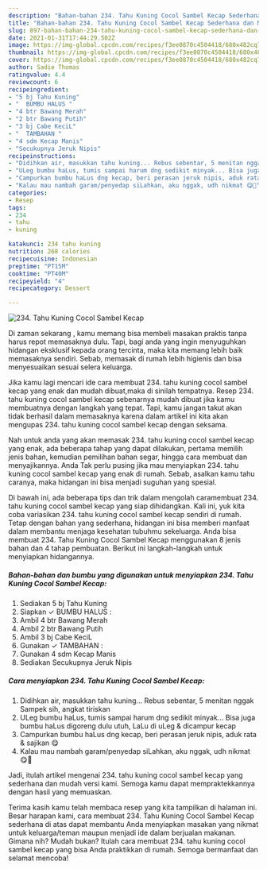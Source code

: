 ```yaml
---
description: "Bahan-bahan 234. Tahu Kuning Cocol Sambel Kecap Sederhana dan Mudah Dibuat"
title: "Bahan-bahan 234. Tahu Kuning Cocol Sambel Kecap Sederhana dan Mudah Dibuat"
slug: 897-bahan-bahan-234-tahu-kuning-cocol-sambel-kecap-sederhana-dan-mudah-dibuat
date: 2021-01-31T17:44:29.502Z
image: https://img-global.cpcdn.com/recipes/f3ee0870c4504418/680x482cq70/234-tahu-kuning-cocol-sambel-kecap-foto-resep-utama.jpg
thumbnail: https://img-global.cpcdn.com/recipes/f3ee0870c4504418/680x482cq70/234-tahu-kuning-cocol-sambel-kecap-foto-resep-utama.jpg
cover: https://img-global.cpcdn.com/recipes/f3ee0870c4504418/680x482cq70/234-tahu-kuning-cocol-sambel-kecap-foto-resep-utama.jpg
author: Sadie Thomas
ratingvalue: 4.4
reviewcount: 6
recipeingredient:
- "5 bj Tahu Kuning"
- "  BUMBU HALUS "
- "4 btr Bawang Merah"
- "2 btr Bawang Putih"
- "3 bj Cabe KeciL"
- "  TAMBAHAN "
- "4 sdm Kecap Manis"
- "Secukupnya Jeruk Nipis"
recipeinstructions:
- "Didihkan air, masukkan tahu kuning... Rebus sebentar, 5 menitan nggak Sampek sih, angkat tiriskan"
- "ULeg bumbu haLus, tumis sampai harum dng sedikit minyak... Bisa juga bumbu haLus digoreng dulu utuh, LaLu di uLeg &amp; dicampur kecap"
- "Campurkan bumbu haLus dng kecap, beri perasan jeruk nipis, aduk rata &amp; sajikan 😋"
- "Kalau mau nambah garam/penyedap siLahkan, aku nggak, udh nikmat 😋🤗"
categories:
- Resep
tags:
- 234
- tahu
- kuning

katakunci: 234 tahu kuning 
nutrition: 268 calories
recipecuisine: Indonesian
preptime: "PT15M"
cooktime: "PT40M"
recipeyield: "4"
recipecategory: Dessert

---
```



![234. Tahu Kuning Cocol Sambel Kecap](https://img-global.cpcdn.com/recipes/f3ee0870c4504418/680x482cq70/234-tahu-kuning-cocol-sambel-kecap-foto-resep-utama.jpg)

Di zaman  sekarang , kamu memang bisa membeli masakan praktis tanpa harus repot memasaknya dulu. Tapi, bagi anda yang ingin menyuguhkan hidangan eksklusif kepada orang tercinta, maka kita memang lebih baik memasaknya sendiri. Sebab, memasak di rumah lebih higienis dan bisa menyesuaikan sesuai selera keluarga.

Jika kamu lagi mencari ide cara membuat 234. tahu kuning cocol sambel kecap yang enak dan mudah dibuat,maka di sinilah tempatnya. Resep 234. tahu kuning cocol sambel kecap  sebenarnya mudah dibuat jika kamu membuatnya dengan langkah yang tepat. Tapi, kamu jangan takut akan tidak berhasil dalam memasaknya 
karena dalam artikel ini kita akan mengupas 234. tahu kuning cocol sambel kecap dengan seksama.  



Nah untuk anda yang akan memasak 234. tahu kuning cocol sambel kecap yang enak, ada beberapa tahap yang dapat dilakukan, pertama memilih jenis bahan, kemudian pemilihan bahan segar, hingga cara membuat dan menyajikannya. Anda Tak perlu pusing jika mau menyiapkan 234. tahu kuning cocol sambel kecap yang enak di rumah. Sebab, asalkan kamu  tahu caranya, maka hidangan ini bisa menjadi suguhan yang spesial.

Di bawah ini, ada beberapa tips dan trik dalam mengolah caramembuat 234. tahu kuning cocol sambel kecap yang siap dihidangkan. Kali ini, yuk kita coba variasikan 234. tahu kuning cocol sambel kecap sendiri di rumah. Tetap dengan bahan yang sederhana, hidangan ini bisa memberi manfaat dalam membantu menjaga kesehatan tubuhmu sekeluarga. Anda bisa membuat 234. Tahu Kuning Cocol Sambel Kecap menggunakan 8 jenis bahan dan 4 tahap pembuatan. Berikut ini langkah-langkah untuk menyiapkan hidangannya.

<!--inarticleads1-->

##### Bahan-bahan dan bumbu yang digunakan untuk menyiapkan 234. Tahu Kuning Cocol Sambel Kecap:

1. Sediakan 5 bj Tahu Kuning
1. Siapkan  ✓ BUMBU HALUS :
1. Ambil 4 btr Bawang Merah
1. Ambil 2 btr Bawang Putih
1. Ambil 3 bj Cabe KeciL
1. Gunakan  ✓ TAMBAHAN :
1. Gunakan 4 sdm Kecap Manis
1. Sediakan Secukupnya Jeruk Nipis




<!--inarticleads2-->

##### Cara menyiapkan 234. Tahu Kuning Cocol Sambel Kecap:

1. Didihkan air, masukkan tahu kuning... Rebus sebentar, 5 menitan nggak Sampek sih, angkat tiriskan
1. ULeg bumbu haLus, tumis sampai harum dng sedikit minyak... Bisa juga bumbu haLus digoreng dulu utuh, LaLu di uLeg &amp; dicampur kecap
1. Campurkan bumbu haLus dng kecap, beri perasan jeruk nipis, aduk rata &amp; sajikan 😋
1. Kalau mau nambah garam/penyedap siLahkan, aku nggak, udh nikmat 😋🤗




Jadi, itulah artikel mengenai  234. tahu kuning cocol sambel kecap  yang sederhana dan mudah versi kami. Semoga kamu dapat mempraktekkannya dengan hasil yang memuaskan. 

Terima kasih kamu telah membaca resep yang kita tampilkan di halaman ini. Besar harapan kami, cara membuat  234. Tahu Kuning Cocol Sambel Kecap sederhana di atas dapat membantu Anda menyiapkan masakan yang nikmat untuk keluarga/teman maupun menjadi ide dalam berjualan makanan. Gimana nih? Mudah bukan? Itulah cara membuat 234. tahu kuning cocol sambel kecap yang bisa Anda praktikkan di rumah. Semoga bermanfaat dan selamat mencoba!

